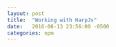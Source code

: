 ```yaml
---
layout: post
title:  "Working with HarpJs"
date:   2016-08-13 23:56:00 -0500
categories: npm
---
```


